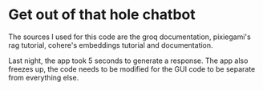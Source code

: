 # Get out of that hole chatbot

The sources I used for this code are the groq documentation, pixiegami's rag tutorial, cohere's embeddings tutorial and documentation.

Last night, the app took 5 seconds to generate a response. The app also freezes up, the code needs to be modified for the GUI code to be separate from everything else.
